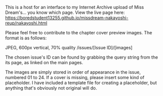 This is a host for an interface to my Internet Archive upload of Miss Dream's... you know which page.
View the live page here: https://boredstudent13255.github.io/missdream-nakayoshi-reup/nakayoshi.html


Please feel free to contribute to the chapter cover preview images. The format is as follows:

JPEG, 600px vertical, 70% quality
/issues/[Issue ID]/[images]

The chosen issue's ID can be found by grabbing the query string from the its page, as linked on the main pages.

The images are simply stored in order of appearance in the issue, numbered 01 to 24. If a cover is missing, please insert some kind of placeholder.
I have included a template file for creating a placeholder, but anything that's obviously not original will do.
